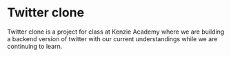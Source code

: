 # Twitter clone

Twitter clone is a project for class at Kenzie Academy where we are building a backend version of twitter with our current understandings while we are continuing to learn.